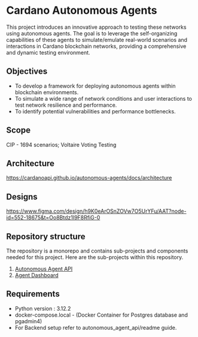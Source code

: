 Cardano Autonomous Agents
============
This project introduces an innovative approach to testing these networks using autonomous agents. The goal is to leverage the self-organizing capabilities of these agents to simulate/emulate real-world scenarios and interactions in Cardano blockchain networks, providing a comprehensive and dynamic testing environment.

## Objectives

- To develop a framework for deploying autonomous agents within blockchain environments.
- To simulate a wide range of network conditions and user interactions to test network resilience and performance.
- To identify potential vulnerabilities and performance bottlenecks.

## Scope

CIP - 1694 scenarios; Voltaire Voting Testing

## Architecture

https://cardanoapi.github.io/autonomous-agents/docs/architecture

## Designs

https://www.figma.com/design/h9K0eArOSnZOVw7O5UrYFu/AAT?node-id=552-18675&t=Oo8Btdz1I9F8RfiG-0

## Repository structure

The repository is a monorepo and contains sub-projects and components needed for this project.
Here are the sub-projects within this repository.
1. [Autonomous Agent API](./autonomous_agent_api/)
2. [Agent Dashboard](./automonous_agent_frontend/)

## Requirements

- Python version : 3.12.2 
- docker-compose.local - (Docker Container for Postgres database and pgadmin4) 
- For Backend setup refer to autonomous_agent_api/readme guide.
